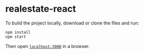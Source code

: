 # realestate-react





To build the project locally, download or clone the files and run:

```
npm install
npm start
```

Then open [`localhost:3000`](http://localhost:3000) in a browser.
